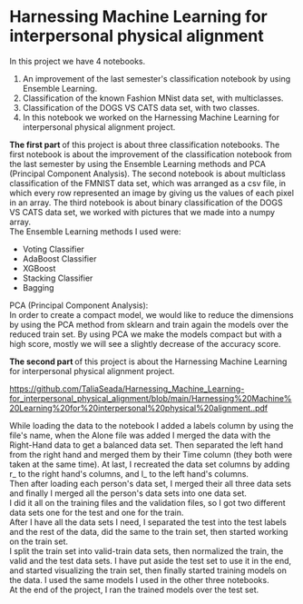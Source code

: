 # Harnessing Machine Learning for interpersonal physical alignment
In this project we have 4 notebooks.
1. An improvement of the last semester's classification notebook by using Ensemble Learning.
2. Classification of the known Fashion MNist data set, with multiclasses.
3. Classification of the DOGS VS CATS data set, with two classes.
4. In this notebook we worked on the Harnessing Machine Learning for interpersonal physical alignment project. 

<b> The first part </b> of this project is about three classification notebooks.
The first notebook is about the improvement of the classification notebook from the last semester by using the Ensemble Learning methods and PCA (Principal Component Analysis).
The second notebook is about multiclass classification of the FMNIST data set, which was arranged as a csv file, in which every row represented an image by giving us the values of each pixel in an array.
The third notebook is about binary classification of the DOGS VS CATS data set, we worked with pictures that we made into a numpy array.  
The Ensemble Learning methods I used were:
* Voting Classifier   
* AdaBoost Classifier 
* XGBoost 
* Stacking Classifier  
* Bagging  <br>

PCA (Principal Component Analysis): <br>
In order to create a compact model, we would like to reduce the dimensions by using the PCA method from sklearn and train again the models over the reduced train set.  By using PCA we make the models compact but with a high score, mostly we will see a slightly decrease of the accuracy score. <br>

<b> The second part </b> of this project is about the Harnessing Machine Learning for interpersonal physical alignment project. <br>

https://github.com/TaliaSeada/Harnessing_Machine_Learning-for_interpersonal_physical_alignment/blob/main/Harnessing%20Machine%20Learning%20for%20interpersonal%20physical%20alignment..pdf <br>

While loading the data to the notebook I added a labels column by using the file's name, when the Alone file was added I merged the data with the Right-Hand data to get a balanced data set. Then separated the left hand from the right hand and merged them by their Time column (they both were taken at the same time). At last, I recreated the data set columns by adding r_ to the right hand's columns, and l_ to the left hand's columns. <br>
Then after loading each person's data set, I merged their all three data sets and finally I merged all the person's data sets into one data set. <br>
I did it all on the training files and the validation files, so I got two different data sets one for the test and one for the train. <br>
After I have all the data sets I need, I separated the test into the test labels and the rest of the data, did the same to the train set, then started working on the train set. <br> 
I split the train set into valid-train data sets, then normalized the train, the valid and the test data sets. I have put aside the test set to use it in the end, and started visualizing the train set, then finally started training models on the data. I used the same models I used in the other three notebooks.  <br>
At the end of the project, I ran the trained models over the test set. <br>



